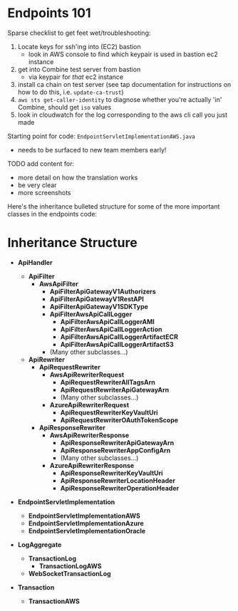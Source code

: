 # Endpoints 101

Sparse checklist to get feet wet/troubleshooting:

1. Locate keys for ssh'ing into (EC2) bastion
    - look in AWS console to find which keypair is used in bastion ec2 instance
2. get into Combine test server from bastion
    - via keypair for _that_ ec2 instance
3. install ca chain on test server (see tap documentation for instructions on how to do this, i.e. `update-ca-trust`)
4. `aws sts get-caller-identity` to diagnose whether you're actually 'in' Combine, should get `iso` values
5. look in cloudwatch for the log corresponding to the aws cli call you just made

Starting point for code: `EndpointServletImplementationAWS.java`
- needs to be surfaced to new team members early!

TODO add content for:
- more detail on how the translation works
- be very clear
- more screenshots


Here's the inheritance bulleted structure for some of the more important classes in the endpoints code:

# Inheritance Structure

- **ApiHandler**
  - **ApiFilter**
    - **AwsApiFilter**
      - **ApiFilterApiGatewayV1Authorizers**
      - **ApiFilterApiGatewayV1RestAPI**
      - **ApiFilterApiGatewayV1SDKType**
      - **ApiFilterAwsApiCallLogger**
        - **ApiFilterAwsApiCallLoggerAMI**
        - **ApiFilterAwsApiCallLoggerAction**
        - **ApiFilterAwsApiCallLoggerArtifactECR**
        - **ApiFilterAwsApiCallLoggerArtifactS3**
      - (Many other subclasses...)
  - **ApiRewriter**
    - **ApiRequestRewriter**
      - **AwsApiRewriterRequest**
        - **ApiRequestRewriterAllTagsArn**
        - **ApiRequestRewriterApiGatewayArn**
        - (Many other subclasses...)
      - **AzureApiRewriterRequest**
        - **ApiRequestRewriterKeyVaultUri**
        - **ApiRequestRewriterOAuthTokenScope**
    - **ApiResponseRewriter**
      - **AwsApiRewriterResponse**
        - **ApiResponseRewriterApiGatewayArn**
        - **ApiResponseRewriterAppConfigArn**
        - (Many other subclasses...)
      - **AzureApiRewriterResponse**
        - **ApiResponseRewriterKeyVaultUri**
        - **ApiResponseRewriterLocationHeader**
        - **ApiResponseRewriterOperationHeader**

- **EndpointServletImplementation**
  - **EndpointServletImplementationAWS**
  - **EndpointServletImplementationAzure**
  - **EndpointServletImplementationOracle**

- **LogAggregate**
  - **TransactionLog**
    - **TransactionLogAWS**
  - **WebSocketTransactionLog**

- **Transaction**
  - **TransactionAWS**
